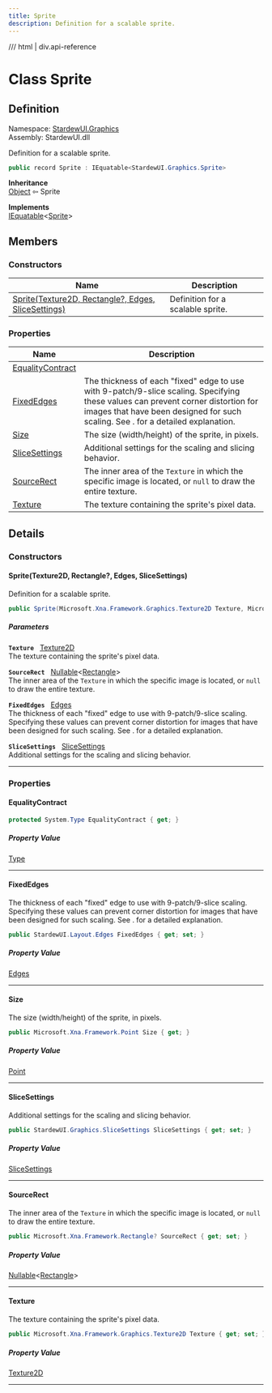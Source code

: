 ```yaml
---
title: Sprite
description: Definition for a scalable sprite.
---
```


<link rel="stylesheet" href="/StardewUI/stylesheets/reference.css" />

/// html | div.api-reference

# Class Sprite

## Definition

<div class="api-definition" markdown>

Namespace: [StardewUI.Graphics](index.md)  
Assembly: StardewUI.dll  

</div>

Definition for a scalable sprite.

```cs
public record Sprite : IEquatable<StardewUI.Graphics.Sprite>
```

**Inheritance**  
[Object](https://learn.microsoft.com/en-us/dotnet/api/system.object) ⇦ Sprite

**Implements**  
[IEquatable](https://learn.microsoft.com/en-us/dotnet/api/system.iequatable-1)<[Sprite](sprite.md)>

## Members

### Constructors

 | Name | Description |
| --- | --- |
| [Sprite(Texture2D, Rectangle?, Edges, SliceSettings)](#spritetexture2d-rectangle-edges-slicesettings) | Definition for a scalable sprite. | 

### Properties

 | Name | Description |
| --- | --- |
| [EqualityContract](#equalitycontract) |  | 
| [FixedEdges](#fixededges) | The thickness of each "fixed" edge to use with 9-patch/9-slice scaling. Specifying these values can prevent corner distortion for images that have been designed for such scaling. See . for a detailed explanation. | 
| [Size](#size) | The size (width/height) of the sprite, in pixels. | 
| [SliceSettings](#slicesettings) | Additional settings for the scaling and slicing behavior. | 
| [SourceRect](#sourcerect) | The inner area of the `Texture` in which the specific image is located, or `null` to draw the entire texture. | 
| [Texture](#texture) | The texture containing the sprite's pixel data. | 

## Details

### Constructors

#### Sprite(Texture2D, Rectangle?, Edges, SliceSettings)

Definition for a scalable sprite.

```cs
public Sprite(Microsoft.Xna.Framework.Graphics.Texture2D Texture, Microsoft.Xna.Framework.Rectangle? SourceRect, StardewUI.Layout.Edges FixedEdges, StardewUI.Graphics.SliceSettings SliceSettings);
```

##### Parameters

**`Texture`** &nbsp; [Texture2D](https://docs.monogame.net/api/Microsoft.Xna.Framework.Graphics.Texture2D.html)  
The texture containing the sprite's pixel data.

**`SourceRect`** &nbsp; [Nullable](https://learn.microsoft.com/en-us/dotnet/api/system.nullable-1)<[Rectangle](https://docs.monogame.net/api/Microsoft.Xna.Framework.Rectangle.html)>  
The inner area of the `Texture` in which the specific image is located, or `null` to draw the entire texture.

**`FixedEdges`** &nbsp; [Edges](../layout/edges.md)  
The thickness of each "fixed" edge to use with 9-patch/9-slice scaling. Specifying these values can prevent corner distortion for images that have been designed for such scaling. See . for a detailed explanation.

**`SliceSettings`** &nbsp; [SliceSettings](slicesettings.md)  
Additional settings for the scaling and slicing behavior.

-----

### Properties

#### EqualityContract



```cs
protected System.Type EqualityContract { get; }
```

##### Property Value

[Type](https://learn.microsoft.com/en-us/dotnet/api/system.type)

-----

#### FixedEdges

The thickness of each "fixed" edge to use with 9-patch/9-slice scaling. Specifying these values can prevent corner distortion for images that have been designed for such scaling. See . for a detailed explanation.

```cs
public StardewUI.Layout.Edges FixedEdges { get; set; }
```

##### Property Value

[Edges](../layout/edges.md)

-----

#### Size

The size (width/height) of the sprite, in pixels.

```cs
public Microsoft.Xna.Framework.Point Size { get; }
```

##### Property Value

[Point](https://docs.monogame.net/api/Microsoft.Xna.Framework.Point.html)

-----

#### SliceSettings

Additional settings for the scaling and slicing behavior.

```cs
public StardewUI.Graphics.SliceSettings SliceSettings { get; set; }
```

##### Property Value

[SliceSettings](slicesettings.md)

-----

#### SourceRect

The inner area of the `Texture` in which the specific image is located, or `null` to draw the entire texture.

```cs
public Microsoft.Xna.Framework.Rectangle? SourceRect { get; set; }
```

##### Property Value

[Nullable](https://learn.microsoft.com/en-us/dotnet/api/system.nullable-1)<[Rectangle](https://docs.monogame.net/api/Microsoft.Xna.Framework.Rectangle.html)>

-----

#### Texture

The texture containing the sprite's pixel data.

```cs
public Microsoft.Xna.Framework.Graphics.Texture2D Texture { get; set; }
```

##### Property Value

[Texture2D](https://docs.monogame.net/api/Microsoft.Xna.Framework.Graphics.Texture2D.html)

-----

